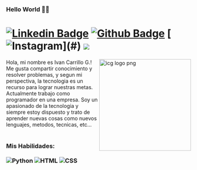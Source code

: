 ### Hello World 🐱‍💻 
# [![Linkedin Badge](https://img.shields.io/badge/-LinkedIn-0077B5?style=flat&logo=Linkedin&logoColor=white&link=https://www.linkedin.com/in/icarrillog/)](https://www.linkedin.com/in/icarrillog/) [![Github Badge](https://img.shields.io/badge/-Github-242A2D?style=flat&logo=Github&logoColor=white&link=https://github.com/icg-dev/)](https://github.com/icg-dev/) [![Instagram](https://img.shields.io/badge/-instagram-D42F8A?style=flat&logo=instagram&logoColor=white&link="")](#) ![](https://komarev.com/ghpvc/?username=icg-dev)
<img src="https://i.ibb.co/S56BH6X/icglogo.png" min-width="250px" max-width="250px" width="250px" align="right" alt="icg logo png">

<p align="left">
Hola, mi nombre es Ivan Carrillo G.! Me gusta compartir conocimiento y resolver problemas, y segun mi perspectiva, la tecnologia es un recurso para lograr nuestras metas. Actualmente trabajo como programador en una empresa. Soy un apasionado de la tecnologia y siempre estoy dispuesto y trato de aprender nuevas cosas como nuevos lenguajes, metodos, tecnicas, etc...<br> <br>

### Mis Habilidades: <br/> <br/> ![Python](https://img.shields.io/badge/-Python-0077B5?style=flat&logoColor=white&logo=python) ![HTML](https://img.shields.io/badge/-HTML-ff0d00?style=flat&logoColor=white&logo=html5) ![CSS](https://img.shields.io/badge/-CSS-196eff?style=flat&logoColor=white&logo=css3)

<!--![Python](https://img.shields.io/badge/-Python-0077B5?style=flat&logoColor=white&logo=python) ![Java](https://img.shields.io/badge/-Java-ff961f?style=flat&logoColor=white&logo=java) ![Spring](https://img.shields.io/badge/-Spring-00d10d?style=flat&logoColor=white&logo=spring) ![Kotlin](https://img.shields.io/badge/-kotlin-7478AE?style=flat&logoColor=white&logo=kotlin) ![Typescript](https://img.shields.io/badge/-Typescript-ffdd19?style=flat&logoColor=white&logo=typescript&color=3178C6) ![Flutter](https://img.shields.io/badge/-flutter-45D1FD?style=flat&logoColor=white&logo=flutter) ![Docker](https://img.shields.io/badge/-docker-1090D1?style=flat&logoColor=white&logo=docker)  <br/> ![JavaScript](https://img.shields.io/badge/-JavaScript-ffdd19?style=flat&logoColor=white&logo=javascript) ![HTML](https://img.shields.io/badge/-HTML-ff0d00?style=flat&logoColor=white&logo=html5) ![CSS](https://img.shields.io/badge/-CSS-196eff?style=flat&logoColor=white&logo=css3) ![Flask](https://img.shields.io/badge/-flask-000000?style=flat&logoColor=white&logo=flask)
